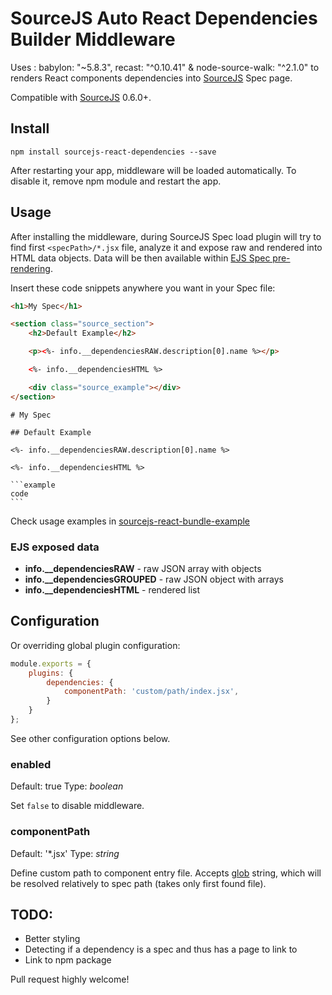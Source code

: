 # SourceJS Auto React Dependencies Builder Middleware

Uses : babylon: "~5.8.3", recast: "^0.10.41" &amp; node-source-walk: "^2.1.0" to renders React components dependencies into [SourceJS](http://sourcejs.com) Spec page.

Compatible with [SourceJS](http://sourcejs.com) 0.6.0+.

## Install

```
npm install sourcejs-react-dependencies --save
```

After restarting your app, middleware will be loaded automatically. To disable it, remove npm module and restart the app.

## Usage

After installing the middleware, during SourceJS Spec load plugin will try to find first `<specPath>/*.jsx` file, analyze it and expose raw and rendered into HTML data objects. Data will be then available within [EJS Spec pre-rendering](http://sourcejs.com/docs/spec-helpers/#native-templating).

Insert these code snippets anywhere you want in your Spec file:

```html
<h1>My Spec</h1>

<section class="source_section">
    <h2>Default Example</h2>

    <p><%- info.__dependenciesRAW.description[0].name %></p>

    <%- info.__dependenciesHTML %>

    <div class="source_example"></div>
</section>
```

    # My Spec

    ## Default Example

    <%- info.__dependenciesRAW.description[0].name %>

    <%- info.__dependenciesHTML %>

    ```example
    code
    ```

Check usage examples in [sourcejs-react-bundle-example](http://github.com/ndelangen/sourcejs-react-bundle-example)

### EJS exposed data

* **info.__dependenciesRAW** - raw JSON array with objects
* **info.__dependenciesGROUPED** - raw JSON object with arrays
* **info.__dependenciesHTML** - rendered list

## Configuration

Or overriding global plugin configuration:

```javascript
module.exports = {
	plugins: {
		dependencies: {
			componentPath: 'custom/path/index.jsx',
		}
	}
};
```

See other configuration options below.

### enabled

Default: true
Type: _boolean_


Set `false` to disable middleware.

### componentPath

Default: '*.jsx'
Type: _string_

Define custom path to component entry file. Accepts [glob](https://github.com/isaacs/node-glob) string, which will be resolved relatively to spec path (takes only first found file).

## TODO:

* Better styling
* Detecting if a dependency is a spec and thus has a page to link to
* Link to npm package

Pull request highly welcome!
